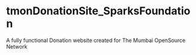 # tmonDonationSite_SparksFoundation
A fully functional Donation website created for The Mumbai OpenSource Network
